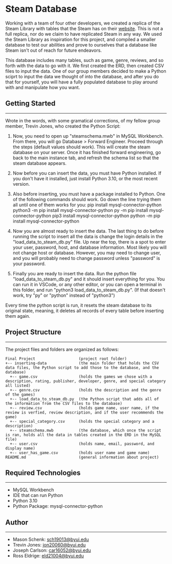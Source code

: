 # Steam Database
Working with a team of four other developers, we created a replica of the Steam Library with tables that the Steam has on their [website](https://store.steampowered.com/). This is not a full replica, nor do we claim to have replicated Steam in any way. We used the Steam Library as inspiration for this project, and compiled a smaller database to test our abilities and prove to ourselves that a database like Steam isn't out of reach for future endeavors.

This database includes many tables, such as game, genre, reviews, and so forth with the data to go with it. We first created the ERD, then created CSV files to input the data. One of our group members decided to make a Python sciprt to input the data we thought of into the database, and after you do that for yourself, you will have a fully populated database to play around with and manipulate how you want.

## Getting Started
---
Wrote in the words, with some gramatical corrections, of my fellow group member, Trevin Jones, who created the Python Script:

1. Now, you need to open up "steamschema.mwb" in MySQL Workbench. From there, you will go Database > Forward Engineer. Proceed through the steps (default values should work). This will create the steam database on your server. Once it has finished forward engineering, go back to the main instance tab, and refresh the schema list so that the steam database appears.

3. Now before you can insert the data, you must have Python installed. If you don't have it installed, just install Python 3.10, or the most recent version.

4. Also before inserting, you must have a package installed to Python. One of the following commands should work. Go down the line trying them all until one of them works for you:
pip install mysql-connector-python
python3 -m pip install mysql-connector-python
py -m pip install mysql-connector-python
pip3 install mysql-connector-python
python -m pip install mysql-connector-python

5. Now you are almost ready to insert the data. The last thing to do before running the script to insert all the data is change the login details in the "load_data_to_steam_db.py" file. Up near the top, there is a spot to enter your user, password, host, and database information. Most likely you will not change host or database. However, you may need to change user, and you will probably need to change password unless "password" is your password.

6. Finally you are ready to insert the data. Run the python file "load_data_to_steam_db.py" and it should insert everything for you. You can run it in VSCode, or any other editor, or you can open a terminal in this folder, and run "python3 load_data_to_steam_db.py". (If that doesn't work, try "py" or "python" instead of "python3")

Every time the python script is run, it resets the steam database to its original state, meaning, it deletes all records of every table before inserting them again.

## Project Structure
---
The project files and folders are organized as follows:
```
Final Project                   (project root folder)
+-- inserting-data              (the main folder that holds the CSV data files, the Python script to add those to the database, and the database)    
  +-- game.csv                  (holds the games we chose with a description, rating, publisher, developer, genre, and special category all listed)
  +-- genre.csv                 (holds the description and the genre of the games)
  +-- load_data_to_steam_db.py  (the Python script that adds all of the information from the CSV files to the database)
  +-- review.csv                (holds game name, user name, if the review is verfied, review description, and if the user recommends the game)
  +-- special_category.csv      (holds the special category and a description)
  +-- steamschema.mwb           (the database, which once the script is ran, holds all the data in tables created in the ERD in the MySQL file)
  +-- user.csv                  (holds name, email, password, and display name)
  +-- user_has_game.csv         (holds user name and game name)
README.md                       (general information about project)
```

## Required Technologies
---
* MySQL Workbench
* IDE that can run Python
* Python 3.10
* Python Package: mysql-connector-python
## Author
---
*  Mason Schenk:    sch19013@byui.edu
*  Trevin Jones:    jon20060@byui.edu
*  Joseph Carlson:  car16052@byui.edu
*  Ross Eldrige:    eld21004@byui.edu
